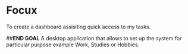 # Focux
To create a dashboard assisiting quick access to my tasks.

##**END GOAL** 
A desktop application that allows to set up the system for particular purpose example Work, Studies or Hobbies.
